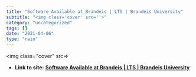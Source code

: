 ```yaml
---
title: "Software Available at Brandeis | LTS | Brandeis University"
subtitle: "<img class='cover' src=''>"
category: "uncategorized"
tags: []
date: "2021-04-06"
type: "rain"
---
```

<img class="cover" src=>


* **Link to site:** **[Software Available at Brandeis | LTS | Brandeis University](http://lts.brandeis.edu/techhelp/content/software.html)**